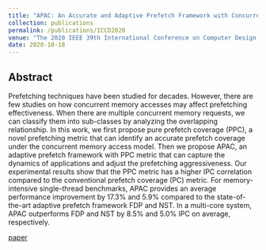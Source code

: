 ```yaml
---
title: "APAC: An Accurate and Adaptive Prefetch Framework with Concurrent Memory Access Analysis"
collection: publications
permalink: /publications/ICCD2020
venue: "The 2020 IEEE 39th International Conference on Computer Design (ICCD 2020)"
date: 2020-10-18
---
```


## Abstract

Prefetching techniques have been studied for decades. However, there are few studies on how concurrent memory accesses may affect prefetching effectiveness. When there are multiple concurrent memory requests, we can classify them into sub-classes by analyzing the overlapping relationship. In this work, we first propose pure prefetch coverage (PPC), a novel prefetching metric that can identify an accurate prefetch coverage under the concurrent memory access model. Then we propose APAC, an adaptive prefetch framework with PPC metric that can capture the dynamics of applications and adjust the prefetching aggressiveness. Our experimental results show that the PPC metric has a higher IPC correlation compared to the conventional prefetch coverage (PC) metric. For memory-intensive single-thread benchmarks, APAC provides an average performance improvement by 17.3% and 5.9% compared to the state-of-the-art adaptive prefetch framework FDP and NST. In a multi-core system, APAC outperforms FDP and NST by 8.5% and 5.0% IPC on average, respectively.

[paper](../files/ICCD2020/APAC_paper.pdf)
